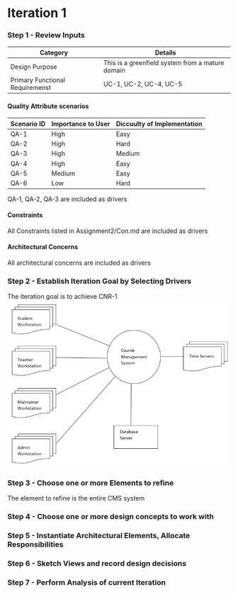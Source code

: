 # Iteration 1
### Step 1 - Review Inputs
| Category | Details |
|---|---|
| Design Purpose | This is a greenfield system from a mature domain |
| Primary Functional Requiremenst | UC-1, UC-2, UC-4, UC-5 |
#### Quality Attribute scenarios
|Scenario ID| Importance to User| Diccuulty of Implementation|
|---|---|---|
|QA-1|High|Easy|
|QA-2|High|Hard|
|QA-3|High|Medium|
|QA-4|High|Easy|
|QA-5|Medium|Easy|
|QA-6|Low|Hard|

QA-1, QA-2, QA-3 are included as drivers
#### Constraints
All Constraints listed in Assignment2/Con.md are included as drivers
#### Architectural Concerns
All architectural concerns are included as drivers
### Step 2 - Establish Iteration Goal by Selecting Drivers
The iteration goal is to achieve CNR-1
![Context Diagram](https://github.com/SOFE3650F18/project-group-24/blob/master/Iteration%201/Context%20Diagram%20for%20CM%20system.PNG)

### Step 3 - Choose one or more Elements to refine
The element to refine is the entire CMS system

### Step 4 - Choose one or more design concepts to work with


### Step 5 - Instantiate Architectural Elements, Allocate Responsibilities


### Step 6 - Sketch Views and record design decisions


### Step 7 - Perform Analysis of current Iteration
